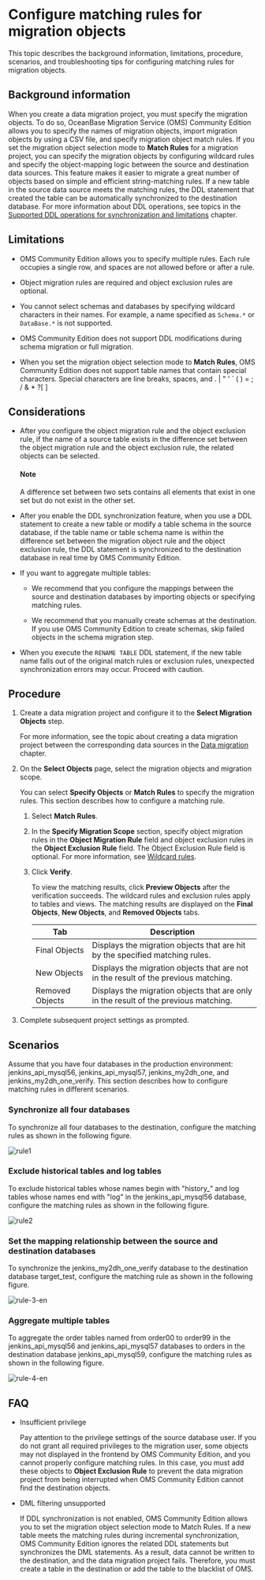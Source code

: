 # Configure matching rules for migration objects

This topic describes the background information, limitations, procedure, scenarios, and troubleshooting tips for configuring matching rules for migration objects.

## Background information

When you create a data migration project, you must specify the migration objects. To do so, OceanBase Migration Service (OMS) Community Edition allows you to specify the names of migration objects, import migration objects by using a CSV file, and specify migration object match rules. If you set the migration object selection mode to **Match Rules** for a migration project, you can specify the migration objects by configuring wildcard rules and specify the object-mapping logic between the source and destination data sources. This feature makes it easier to migrate a great number of objects based on simple and efficient string-matching rules. If a new table in the source data source meets the matching rules, the DDL statement that created the table can be automatically synchronized to the destination database. For more information about DDL operations, see topics in the [Supported DDL operations for synchronization and limitations](../1700.supported-ddl-operations-for-incremental-migration-and-limits/100.mysql-to-obmysql/100.mysql-to-obmysql-overview.md) chapter.

## Limitations

* OMS Community Edition allows you to specify multiple rules. Each rule occupies a single row, and spaces are not allowed before or after a rule.

* Object migration rules are required and object exclusion rules are optional.

* You cannot select schemas and databases by specifying wildcard characters in their names. For example, a name specified as `Schema.*` or `DataBase.*` is not supported.

* OMS Community Edition does not support DDL modifications during schema migration or full migration.

* When you set the migration object selection mode to **Match Rules**, OMS Community Edition does not support table names that contain special characters. Special characters are line breaks, spaces, and . | " ' ` ( ) = ; / & * ?[ ]

## Considerations

* After you configure the object migration rule and the object exclusion rule, if the name of a source table exists in the difference set between the object migration rule and the object exclusion rule, the related objects can be selected.

  <main id="notice" type='explain'>
    <h4>Note</h4>
    <p>A difference set between two sets contains all elements that exist in one set but do not exist in the other set. </p>
  </main>

* After you enable the DDL synchronization feature, when you use a DDL statement to create a new table or modify a table schema in the source database, if the table name or table schema name is within the difference set between the migration object rule and the object exclusion rule, the DDL statement is synchronized to the destination database in real time by OMS Community Edition.

* If you want to aggregate multiple tables:

  * We recommend that you configure the mappings between the source and destination databases by importing objects or specifying matching rules.

  * We recommend that you manually create schemas at the destination. If you use OMS Community Edition to create schemas, skip failed objects in the schema migration step.

* When you execute the `RENAME TABLE` DDL statement, if the new table name falls out of the original match rules or exclusion rules, unexpected synchronization errors may occur. Proceed with caution.

## Procedure

1. Create a data migration project and configure it to the **Select Migration Objects** step.

   For more information, see the topic about creating a data migration project between the corresponding data sources in the [Data migration](../100.data-migration-overview.md) chapter.

2. On the **Select Objects** page, select the migration objects and migration scope.

   You can select **Specify Objects** or **Match Rules** to specify the migration rules. This section describes how to configure a matching rule.

   1. Select **Match Rules**.

   2. In the **Specify Migration Scope** section, specify object migration rules in the **Object Migration Rule** field and object exclusion rules in the **Object Exclusion Rule** field. The Object Exclusion Rule field is optional. For more information, see [Wildcard rules](../1600.migration-function-introduction/400.wildcard-rules.md).

   3. Click **Verify**.

      To view the matching results, click **Preview Objects** after the verification succeeds. The wildcard rules and exclusion rules apply to tables and views. The matching results are displayed on the **Final Objects**, **New Objects**, and **Removed Objects** tabs.

      | Tab | Description |
      |--------------|---------------|
      | Final Objects | Displays the migration objects that are hit by the specified matching rules.  |
      | New Objects | Displays the migration objects that are not in the result of the previous matching.  |
      | Removed Objects | Displays the migration objects that are only in the result of the previous matching.  |

3. Complete subsequent project settings as prompted.

## Scenarios

Assume that you have four databases in the production environment: jenkins_api_mysql56, jenkins_api_mysql57, jenkins_my2dh_one, and jenkins_my2dh_one_verify. This section describes how to configure matching rules in different scenarios.

### Synchronize all four databases

To synchronize all four databases to the destination, configure the matching rules as shown in the following figure.

![rule1](https://obbusiness-private.oss-cn-shanghai.aliyuncs.com/doc/img/oms/oms-enterprise/rule1.png)

### Exclude historical tables and log tables

To exclude historical tables whose names begin with "history_" and log tables whose names end with "log" in the jenkins_api_mysql56 database, configure the matching rules as shown in the following figure.

![rule2](https://obbusiness-private.oss-cn-shanghai.aliyuncs.com/doc/img/oms/oms-enterprise/rule2.png)

### Set the mapping relationship between the source and destination databases

To synchronize the jenkins_my2dh_one_verify database to the destination database target_test, configure the matching rule as shown in the following figure.

![rule-3-en](https://obbusiness-private.oss-cn-shanghai.aliyuncs.com/doc/img/oms/oms-enterprise/rule-3-en.png)

### Aggregate multiple tables

To aggregate the order tables named from order00 to order99 in the jenkins_api_mysql56 and jenkins_api_mysql57 databases to orders in the destination database jenkins_api_mysql59, configure the matching rules as shown in the following figure.

![rule-4-en](https://obbusiness-private.oss-cn-shanghai.aliyuncs.com/doc/img/oms/oms-enterprise/rule-4-en.png)

## FAQ

* Insufficient privilege

   Pay attention to the privilege settings of the source database user. If you do not grant all required privileges to the migration user, some objects may not displayed in the frontend by OMS Community Edition, and you cannot properly configure matching rules. In this case, you must add these objects to **Object Exclusion Rule** to prevent the data migration project from being interrupted when OMS Community Edition cannot find the destination objects.

* DML filtering unsupported

   If DDL synchronization is not enabled, OMS Community Edition allows you to set the migration object selection mode to Match Rules. If a new table meets the matching rules during incremental synchronization, OMS Community Edition ignores the related DDL statements but synchronizes the DML statements. As a result, data cannot be written to the destination, and the data migration project fails. Therefore, you must create a table in the destination or add the table to the blacklist of OMS.
